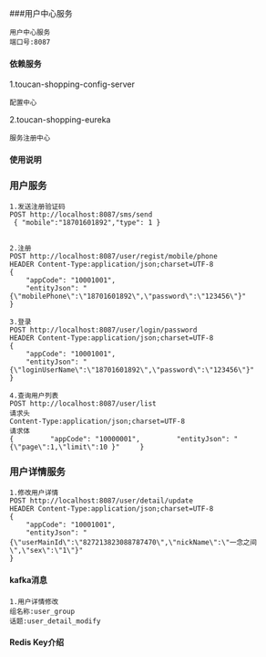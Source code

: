 ###用户中心服务

    用户中心服务
    端口号:8087

#### 依赖服务
1.toucan-shopping-config-server

    配置中心
    
2.toucan-shopping-eureka
    
    服务注册中心


#### 使用说明

### 用户服务

    1.发送注册验证码
    POST http://localhost:8087/sms/send
     { "mobile":"18701601892","type": 1 }
     
    
    2.注册
    POST http://localhost:8087/user/regist/mobile/phone
    HEADER Content-Type:application/json;charset=UTF-8
    {
    	"appCode": "10001001",
    	"entityJson": "{\"mobilePhone\":\"18701601892\",\"password\":\"123456\"}"
    }
    
    3.登录
    POST http://localhost:8087/user/login/password
    HEADER Content-Type:application/json;charset=UTF-8
    {
    	"appCode": "10001001",
    	"entityJson": "{\"loginUserName\":\"18701601892\",\"password\":\"123456\"}"
    }
    
    4.查询用户列表
    POST http://localhost:8087/user/list
    请求头
    Content-Type:application/json;charset=UTF-8
    请求体
    {         "appCode": "10000001",         "entityJson": "{\"page\":1,\"limit\":10 }"     }
    

### 用户详情服务
    
    1.修改用户详情
    POST http://localhost:8087/user/detail/update
    HEADER Content-Type:application/json;charset=UTF-8 
    {
    	"appCode": "10001001",
    	"entityJson": "{\"userMainId\":\"827213823088787470\",\"nickName\":\"一念之间\",\"sex\":\"1\"}"
    }


#### kafka消息
    
    1.用户详情修改
    组名称:user_group
    话题:user_detail_modify
    
    
    


#### Redis Key介绍



